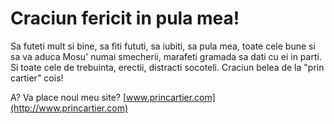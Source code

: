 # Craciun fericit in pula mea!

Sa futeti mult si bine, sa fiti fututi, sa iubiti, sa pula mea, toate cele bune si sa va aduca Mosu' numai smecherii, marafeti gramada sa dati cu ei in parti. Si toate cele de trebuinta, erectii, distracti socoteli. Craciun belea de la "prin cartier" cois!

A? Va place noul meu site? [www.princartier.com](http://www.princartier.com)